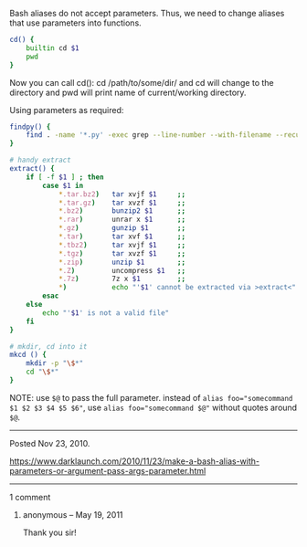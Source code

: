 Bash aliases do not accept parameters. Thus, we need to change aliases that use parameters into functions.

```sh
cd() {
    builtin cd $1
    pwd
}
```

Now you can call cd(): cd /path/to/some/dir/ and cd will change to the directory and pwd will print name of current/working directory.

Using parameters as required:

```sh
findpy() {
    find . -name '*.py' -exec grep --line-number --with-filename --recursive "$1" {} \; ;
}
```

```sh
# handy extract
extract() {
    if [ -f $1 ] ; then
        case $1 in
            *.tar.bz2)   tar xvjf $1     ;;
            *.tar.gz)    tar xvzf $1     ;;
            *.bz2)       bunzip2 $1      ;;
            *.rar)       unrar x $1      ;;
            *.gz)        gunzip $1       ;;
            *.tar)       tar xvf $1      ;;
            *.tbz2)      tar xvjf $1     ;;
            *.tgz)       tar xvzf $1     ;;
            *.zip)       unzip $1        ;;
            *.Z)         uncompress $1   ;;
            *.7z)        7z x $1         ;;
            *)           echo "'$1' cannot be extracted via >extract<" ;;
        esac
    else
        echo "'$1' is not a valid file"
    fi
}
```

```sh
# mkdir, cd into it
mkcd () {
    mkdir -p "\$*"
    cd "\$*"
}
```

NOTE: use `$@` to pass the full parameter. instead of `alias foo="somecommand $1 $2 $3 $4 $5 $6"`, use `alias foo="somecommand $@"` without quotes around `$@`.

---

Posted Nov 23, 2010.

https://www.darklaunch.com/2010/11/23/make-a-bash-alias-with-parameters-or-argument-pass-args-parameter.html

---

1 comment

<ol><li><div>

anonymous &ndash; May 19, 2011<div>

Thank you sir!

</div></div></li></ol>